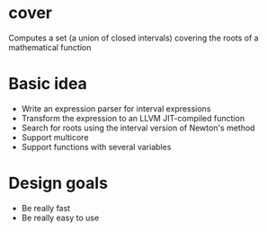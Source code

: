 cover
=====

Computes a set (a union of closed intervals) covering the roots of a mathematical function

Basic idea
==========

 - Write an expression parser for interval expressions
 - Transform the expression to an LLVM JIT-compiled function
 - Search for roots using the interval version of Newton's method
 - Support multicore
 - Support functions with several variables

Design goals
============

 - Be really fast
 - Be really easy to use
